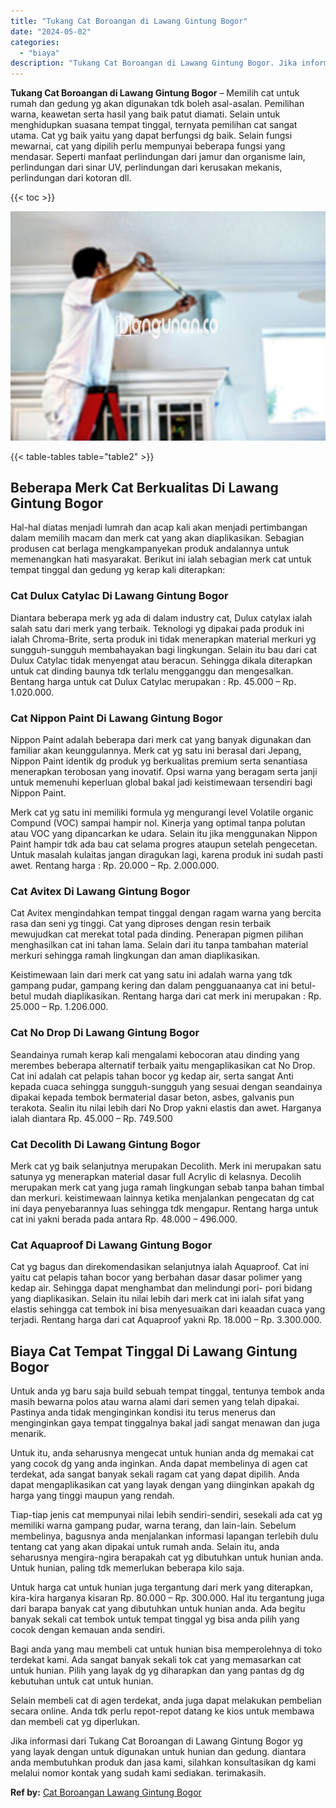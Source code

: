 ```yaml
---
title: "Tukang Cat Boroangan di Lawang Gintung Bogor"
date: "2024-05-02"
categories: 
  - "biaya"
description: "Tukang Cat Boroangan di Lawang Gintung Bogor. Jika informasi dari Tukang Cat Boroangan di Lawang Gintung Bogor yg yang layak dengan untuk digunakan untuk hun..."
---
```


**Tukang Cat Boroangan di Lawang Gintung Bogor** – Memilih cat untuk rumah dan gedung yg akan digunakan tdk boleh asal-asalan. Pemilihan warna, keawetan serta hasil yang baik patut diamati. Selain untuk menghidupkan suasana tempat tinggal, ternyata pemilihan cat sangat utama. Cat yg baik yaitu yang dapat berfungsi dg baik. Selain fungsi mewarnai, cat yang dipilih perlu mempunyai beberapa fungsi yang mendasar. Seperti manfaat perlindungan dari jamur dan organisme lain, perlindungan dari sinar UV, perlindungan dari kerusakan mekanis, perlindungan dari kotoran dll.

{{< toc >}}

![Tukang Cat Boroangan di Lawang Gintung Bogor](/images/jasa-cat-murah17.png)

{{< table-tables table="table2" >}}

## Beberapa Merk Cat Berkualitas Di Lawang Gintung Bogor

Hal-hal diatas menjadi lumrah dan acap kali akan menjadi pertimbangan dalam memilih macam dan merk cat yang akan diaplikasikan. Sebagian produsen cat berlaga mengkampanyekan produk andalannya untuk memenangkan hati masyarakat. Berikut ini ialah sebagian merk cat untuk tempat tinggal dan gedung yg kerap kali diterapkan:

### Cat Dulux Catylac Di Lawang Gintung Bogor

Diantara beberapa merk yg ada di dalam industry cat, Dulux catylax ialah salah satu dari merk yang terbaik. Teknologi yg dipakai pada produk ini ialah Chroma-Brite, serta produk ini tidak menerapkan material merkuri yg sungguh-sungguh membahayakan bagi lingkungan. Selain itu bau dari cat Dulux Catylac tidak menyengat atau beracun. Sehingga dikala diterapkan untuk cat dinding baunya tdk terlalu mengganggu dan mengesalkan. Bentang harga untuk cat Dulux Catylac merupakan : Rp. 45.000 – Rp. 1.020.000.

### Cat Nippon Paint Di Lawang Gintung Bogor

Nippon Paint adalah beberapa dari merk cat yang banyak digunakan dan familiar akan keunggulannya. Merk cat yg satu ini berasal dari Jepang, Nippon Paint identik dg produk yg berkualitas premium serta senantiasa menerapkan terobosan yang inovatif. Opsi warna yang beragam serta janji untuk memenuhi keperluan global bakal jadi keistimewaan tersendiri bagi Nippon Paint.

Merk cat yg satu ini memiliki formula yg mengurangi level Volatile organic Compund (VOC) sampai hampir nol. Kinerja yang optimal tanpa polutan atau VOC yang dipancarkan ke udara. Selain itu jika menggunakan Nippon Paint hampir tdk ada bau cat selama progres ataupun setelah pengecetan. Untuk masalah kulaitas jangan diragukan lagi, karena produk ini sudah pasti awet. Rentang harga : Rp. 20.000 – Rp. 2.000.000.

### Cat Avitex Di Lawang Gintung Bogor

Cat Avitex mengindahkan tempat tinggal dengan ragam warna yang bercita rasa dan seni yg tinggi. Cat yang diproses dengan resin terbaik mewujudkan cat merekat total pada dinding. Penerapan pigmen pilihan menghasilkan cat ini tahan lama. Selain dari itu tanpa tambahan material merkuri sehingga ramah lingkungan dan aman diaplikasikan.

Keistimewaan lain dari merk cat yang satu ini adalah warna yang tdk gampang pudar, gampang kering dan dalam pengguanaanya cat ini betul-betul mudah diaplikasikan. Rentang harga dari cat merk ini merupakan : Rp. 25.000 – Rp. 1.206.000.

### Cat No Drop Di Lawang Gintung Bogor

Seandainya rumah kerap kali mengalami kebocoran atau dinding yang merembes beberapa alternatif terbaik yaitu mengaplikasikan cat No Drop. Cat ini adalah cat pelapis tahan bocor yg kedap air, serta sangat Anti kepada cuaca sehingga sungguh-sungguh yang sesuai dengan seandainya dipakai kepada tembok bermaterial dasar beton, asbes, galvanis pun terakota. Sealin itu nilai lebih dari No Drop yakni elastis dan awet. Harganya ialah diantara Rp. 45.000 – Rp. 749.500

### Cat Decolith Di Lawang Gintung Bogor

Merk cat yg baik selanjutnya merupakan Decolith. Merk ini merupakan satu satunya yg menerapkan material dasar full Acrylic di kelasnya. Decolih merupakan merk cat yang juga ramah lingkungan sebab tanpa bahan timbal dan merkuri. keistimewaan lainnya ketika menjalankan pengecatan dg cat ini daya penyebarannya luas sehingga tdk mengapur. Rentang harga untuk cat ini yakni berada pada antara Rp. 48.000 – 496.000.

### Cat Aquaproof Di Lawang Gintung Bogor

Cat yg bagus dan direkomendasikan selanjutnya ialah Aquaproof. Cat ini yaitu cat pelapis tahan bocor yang berbahan dasar dasar polimer yang kedap air. Sehingga dapat menghambat dan melindungi pori- pori bidang yang diaplikasikan. Selain itu nilai lebih dari merk cat ini ialah sifat yang elastis sehingga cat tembok ini bisa menyesuaikan dari keaadan cuaca yang terjadi. Rentang harga dari cat Aquaproof yakni Rp. 18.000 – Rp. 3.300.000.

## Biaya Cat Tempat Tinggal Di Lawang Gintung Bogor

Untuk anda yg baru saja build sebuah tempat tinggal, tentunya tembok anda masih bewarna polos atau warna alami dari semen yang telah dipakai. Pastinya anda tidak menginginkan kondisi itu terus menerus dan menginginkan gaya tempat tinggalnya bakal jadi sangat menawan dan juga menarik.

Untuk itu, anda seharusnya mengecat untuk hunian anda dg memakai cat yang cocok dg yang anda inginkan. Anda dapat membelinya di agen cat terdekat, ada sangat banyak sekali ragam cat yang dapat dipilih. Anda dapat mengaplikasikan cat yang layak dengan yang diinginkan apakah dg harga yang tinggi maupun yang rendah.

Tiap-tiap jenis cat mempunyai nilai lebih sendiri-sendiri, sesekali ada cat yg memiliki warna gampang pudar, warna terang, dan lain-lain. Sebelum membelinya, bagusnya anda menjalankan informasi lapangan terlebih dulu tentang cat yang akan dipakai untuk rumah anda. Selain itu, anda seharusnya mengira-ngira berapakah cat yg dibutuhkan untuk hunian anda. Untuk hunian, paling tdk memerlukan beberapa kilo saja.

Untuk harga cat untuk hunian juga tergantung dari merk yang diterapkan, kira-kira harganya kisaran Rp. 80.000 – Rp. 300.000. Hal itu tergantung juga dari barapa banyak cat yang dibutuhkan untuk hunian anda. Ada begitu banyak sekali cat tembok untuk tempat tinggal yg bisa anda pilih yang cocok dengan kemauan anda sendiri.

Bagi anda yang mau membeli cat untuk hunian bisa memperolehnya di toko terdekat kami. Ada sangat banyak sekali tok cat yang memasarkan cat untuk hunian. Pilih yang layak dg yg diharapkan dan yang pantas dg dg kebutuhan untuk cat untuk hunian.

Selain membeli cat di agen terdekat, anda juga dapat melakukan pembelian secara online. Anda tdk perlu repot-repot datang ke kios untuk membawa dan membeli cat yg diperlukan.

Jika informasi dari Tukang Cat Boroangan di Lawang Gintung Bogor yg yang layak dengan untuk digunakan untuk hunian dan gedung. diantara anda membutuhkan produk dan jasa kami, silahkan konsultasikan dg kami melalui nomor kontak yang sudah kami sediakan. terimakasih.

**Ref by:** [Cat Boroangan Lawang Gintung Bogor](https://id.wikipedia.org/wiki/Cat)
